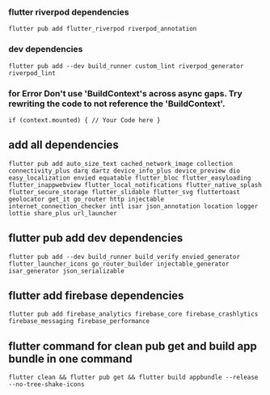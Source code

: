 ### flutter riverpod dependencies

`
flutter pub add flutter_riverpod riverpod_annotation
`
### dev dependencies
`
flutter pub add --dev build_runner custom_lint riverpod_generator riverpod_lint
`

### for Error Don't use 'BuildContext's across async gaps. Try rewriting the code to not reference the 'BuildContext'.

`
 if (context.mounted) {
     // Your Code here
 }
`

## add all dependencies
```
flutter pub add auto_size_text cached_network_image collection connectivity_plus darq dartz device_info_plus device_preview dio easy_localization envied equatable flutter_bloc flutter_easyloading flutter_inappwebview flutter_local_notifications flutter_native_splash flutter_secure_storage flutter_slidable flutter_svg fluttertoast geolocator get_it go_router http injectable internet_connection_checker intl isar json_annotation location logger lottie share_plus url_launcher
```
## flutter pub add dev dependencies
```
flutter pub add --dev build_runner build_verify envied_generator flutter_launcher_icons go_router_builder injectable_generator isar_generator json_serializable
```

## flutter add firebase dependencies
```
flutter pub add firebase_analytics firebase_core firebase_crashlytics firebase_messaging firebase_performance
```

## flutter command for clean pub get and build app bundle in one command
```
flutter clean && flutter pub get && flutter build appbundle --release --no-tree-shake-icons
```
